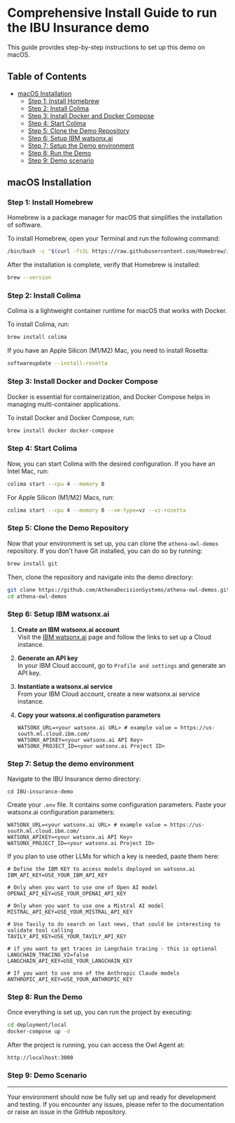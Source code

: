 # Comprehensive Install Guide to run the IBU Insurance demo

This guide provides step-by-step instructions to set up this demo on macOS.

## Table of Contents
- [macOS Installation](#macos-installation)
  - [Step 1: Install Homebrew](#step-1-install-homebrew)
  - [Step 2: Install Colima](#step-2-install-colima)
  - [Step 3: Install Docker and Docker Compose](#step-3-install-docker-and-docker-compose)
  - [Step 4: Start Colima](#step-4-start-colima)
  - [Step 5: Clone the Demo Repository](#step-5-clone-the-demo-repository)
  - [Step 6: Setup IBM watsonx.ai](#step-6-setup-ibm-watsonxai)
  - [Step 7: Setup the Demo environment](#step-7-setup-the-demo-environment)
  - [Step 8: Run the Demo](#step-8-run-the-demo)
  - [Step 9: Demo scenario](#step-9-demo-scenario)

## macOS Installation

### Step 1: Install Homebrew
Homebrew is a package manager for macOS that simplifies the installation of software.

To install Homebrew, open your Terminal and run the following command:

```bash
/bin/bash -c "$(curl -fsSL https://raw.githubusercontent.com/Homebrew/install/HEAD/install.sh)"
```

After the installation is complete, verify that Homebrew is installed:

```bash
brew --version
```

### Step 2: Install Colima
Colima is a lightweight container runtime for macOS that works with Docker.

To install Colima, run:

```bash
brew install colima
```

If you have an Apple Silicon (M1/M2) Mac, you need to install Rosetta:

```bash
softwareupdate --install-rosetta
```

### Step 3: Install Docker and Docker Compose
Docker is essential for containerization, and Docker Compose helps in managing multi-container applications.

To install Docker and Docker Compose, run:

```bash
brew install docker docker-compose
```

### Step 4: Start Colima
Now, you can start Colima with the desired configuration. If you have an Intel Mac, run:

```bash
colima start --cpu 4 --memory 8
```

For Apple Silicon (M1/M2) Macs, run:

```bash
colima start --cpu 4 --memory 8 --vm-type=vz --vz-rosetta
```

### Step 5: Clone the Demo Repository
Now that your environment is set up, you can clone the `athena-owl-demos` repository. If you don't have Git installed, you can do so by running:

```bash
brew install git
```

Then, clone the repository and navigate into the demo directory:

```bash
git clone https://github.com/AthenaDecisionSystems/athena-owl-demos.git
cd athena-owl-demos
```

### Step 6: Setup IBM watsonx.ai

1. **Create an IBM watsonx.ai account**  
   Visit the [IBM watsonx.ai](https://www.ibm.com/products/watsonx-ai) page and follow the links to set up a Cloud instance.

2. **Generate an API key**  
   In your IBM Cloud account, go to `Profile and settings` and generate an API key.

3. **Instantiate a watsonx.ai service**  
   From your IBM Cloud account, create a new watsonx.ai service instance.

4. **Copy your watsonx.ai configuration parameters**  

   ```
   WATSONX_URL=<your watsonx.ai URL> # example value = https://us-south.ml.cloud.ibm.com/
   WATSONX_APIKEY=<your watsonx.ai API Key>
   WATSONX_PROJECT_ID=<your watsonx.ai Project ID>
   ```

### Step 7: Setup the demo environment

Navigate to the IBU Insurance demo directory:

```
cd IBU-insurance-demo
```

Create your `.env` file. It contains some configuration parameters. Paste your watsonx.ai configuration parameters:

```
WATSONX_URL=<your watsonx.ai URL> # example value = https://us-south.ml.cloud.ibm.com/
WATSONX_APIKEY=<your watsonx.ai API Key>
WATSONX_PROJECT_ID=<your watsonx.ai Project ID>
```

If you plan to use other LLMs for which a key is needed, paste them here:

```plaintex
# Define the IBM KEY to access models deployed on watsonx.ai
IBM_API_KEY=USE_YOUR_IBM_API_KEY

# Only when you want to use one of Open AI model
OPENAI_API_KEY=USE_YOUR_OPENAI_API_KEY

# Only when you want to use one a Mistral AI model
MISTRAL_API_KEY=USE_YOUR_MISTRAL_API_KEY

# Use Tavily to do search on last news, that could be interesting to validate tool calling
TAVILY_API_KEY=USE_YOUR_TAVILY_API_KEY

# if you want to get traces in Langchain tracing - this is optional
LANGCHAIN_TRACING_V2=false
LANGCHAIN_API_KEY=USE_YOUR_LANGCHAIN_KEY

# If you want to use one of the Anthropic Claude models
ANTHROPIC_API_KEY=USE_YOUR_ANTHROPIC_KEY
```

### Step 8: Run the Demo

Once everything is set up, you can run the project by executing:

```sh
cd deployment/local
docker-compose up -d
```

After the project is running, you can access the Owl Agent at:

```plaintext
http://localhost:3000
```

### Step 9: Demo Scenario

---

Your environment should now be fully set up and ready for development and testing. If you encounter any issues, please refer to the documentation or raise an issue in the GitHub repository.

